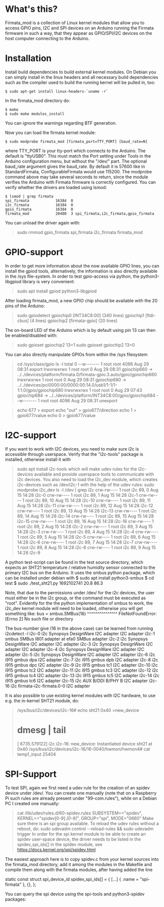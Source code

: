 # What's this?
Firmata_mod is a collection of Linux kernel modules that allow you to access
GPIO pins, I2C and SPI devices on an Arduino running the Firmata firmware
in such a way, that they appear as GPIO/SPI/I2C devices on the host computer
connecting to the Arduino.

# Installation
Install build dependencies to build external kernel modules. On Debian you
can simply install in the linux headers and all necessary build dependencies
such as the compiler used to build the running kernel will be pulled in,
too:
```
$ sudo apt-get install linux-headers-`uname -r`
```

In the firmata_mod directory do:
```
$ make
$ sudo make modules_install
```
You can ignore the warnings regarding BTF generation.

Now you can load the firmata kernel module:

```
$ sudo modprobe firmata_mod [firmata_port=TTY_PORT] [baud_rate=N]
```
where TTY_PORT is your tty-port which connects to the Arduino. The default
is "ttyUSB0". This must match the Port setting under Tools in the Arduino
configuration menu, but without the "/dev/" part. The optional baud_rate
argument gives the baud_rate. By default it is 57600 like in
StandardFirmata, ConfigurableFirmata would use 115200.
The modprobe command above may take several seconds to return, since the
module verifies the Arduino with Firmata firmware is correctly configured.
You can verify whether the drivers are loaded using lsmod:
```
$ lsmod | grep firmata
spi_firmata            16384  0
i2c_firmata            16384  0
gpio_firmata           16384  0
firmata_mod            20480  3 spi_firmata,i2c_firmata,gpio_firmata
```
You can unload the driver again with:
> sudo rmmod gpio_firmata spi_firmata i2c_firmata firmata_mod

# GPIO-support
In order to get more information about the now available GPIO lines, you can install
the gpiod tools, alternatively, the information is also directly available
in the /sys file-system. In order to test gpio-access via python, the
python3-libgpiod library is very convenient: 
> sudo apt install gpiod python3-libgpiod

After loading firmata_mod, a new GPIO chip should be available with the 20
pins of the Arduino:
> sudo gpiodetect
gpiochip0 [INT34C8:00] (340 lines)
gpiochip1 [ftdi-cbus] (4 lines)
gpiochip2 [firmata-gpio] (20 lines)

The on-board LED of the Arduino which is by default using pin 13 can then be
enabled/disabled with:
> sudo gpioset gpiochip2 13=1
> sudo gpioset gpiochip2 13=0

You can also directly manipulate GPIOs from within the /sys filesystem

> cd /sys/class/gpio
> ls -l
> total 0
> --w------- 1 root root 4096 Aug 29 08:31 export
> lrwxrwxrwx 1 root root    0 Aug 29 08:31 gpiochip660 -> ../../devices/platform/firmata.0/firmata-gpio.3.auto/gpio/gpiochip660
> lrwxrwxrwx 1 root root    0 Aug 29 08:31 gpiochip680 -> ../../devices/pci0000:00/0000:00:14.0/usb1/1-1/1-1:1.0/gpio/gpiochip680
> lrwxrwxrwx 1 root root    0 Aug 29 07:43 gpiochip684 -> ../../devices/platform/INT34C8:00/gpio/gpiochip684
> --w------- 1 root root 4096 Aug 29 08:31 unexport

> echo 677 > export
> echo "out" > gpio677/direction 
> echo 1 > gpio677/value 
> echo 0 > gpio677/value 


# I2C-support
If you want to work with I2C devices, you need to make sure i2c is
accessible through userspace. Verify that the "i2c-tools" package is
installed, otherwise install it with
> sudo apt install i2c-tools
which will make udev rules for the i2c-devices available and provide
userspace tools to communicate with i2c devices.
You also need to load the i2c_dev module, which creates i2c-devices
such as /dev/i2c-1 with the help of the udev rules:
> sudo modprobe i2c_dev
> ls -l /dev | grep i2c
crw-rw----  1 root   i2c      89,     0 Aug 15 14:28 i2c-0
crw-rw----  1 root   i2c      89,     1 Aug 15 14:28 i2c-1
crw-rw----  1 root   i2c      89,    10 Aug 15 14:28 i2c-10
crw-rw----  1 root   i2c      89,    11 Aug 15 14:28 i2c-11
crw-rw----  1 root   i2c      89,    12 Aug 15 14:28 i2c-12
crw-rw----  1 root   i2c      89,    13 Aug 15 14:28 i2c-13
crw-rw----  1 root   i2c      89,    14 Aug 15 14:28 i2c-14
crw-rw----  1 root   i2c      89,    15 Aug 15 14:28 i2c-15
crw-rw----  1 root   i2c      89,    16 Aug 15 14:28 i2c-16
crw-rw----  1 root   i2c      89,     2 Aug 15 14:28 i2c-2
crw-rw----  1 root   i2c      89,     3 Aug 15 14:28 i2c-3
crw-rw----  1 root   i2c      89,     4 Aug 15 14:28 i2c-4
crw-rw----  1 root   i2c      89,     5 Aug 15 14:28 i2c-5
crw-rw----  1 root   i2c      89,     6 Aug 15 14:28 i2c-6
crw-rw----  1 root   i2c      89,     7 Aug 15 14:28 i2c-7
crw-rw----  1 root   i2c      89,     8 Aug 15 14:28 i2c-8
crw-rw----  1 root   i2c      89,     9 Aug 15 14:28 i2c-9

A python test-script can be found in the test source directory, which
expects an SHT21 temperature / relative humidity sensor connected to the
primary I2C bus on the Arduino. It uses the smbus python package, which can
be installed under debian with
$ sudo apt install python3-smbus
$ cd test
$ sudo ./test_sht21.py
1692102741 20.8 86.3

Note, that due to the permissions under /dev/ for the i2c devices, the user
must either be in the i2c group, or the command must be executed as "root".
Evidently for the the python implementation of smbus to work, the i2c_dev
kernel module will need to be loaded, otherwise you will get something like:
    bus = smbus.SMBus(16)
          ^^^^^^^^^^^^^^^
FileNotFoundError: [Errno 2] No such file or directory

The bus-number give (16 in the above case) can be learned from running
i2cdetect -l
i2c-0   i2c             Synopsys DesignWare I2C adapter         I2C adapter
i2c-1   smbus           SMBus I801 adapter at efa0              SMBus adapter
i2c-2   i2c             Synopsys DesignWare I2C adapter         I2C adapter
i2c-3   i2c             Synopsys DesignWare I2C adapter         I2C adapter
i2c-4   i2c             Synopsys DesignWare I2C adapter         I2C adapter
i2c-5   i2c             Synopsys DesignWare I2C adapter         I2C adapter
i2c-6   i2c             i915 gmbus dpa                          I2C adapter
i2c-7   i2c             i915 gmbus dpb                          I2C adapter
i2c-8   i2c             i915 gmbus dpc                          I2C adapter
i2c-9   i2c             i915 gmbus tc1                          I2C adapter
i2c-10  i2c             i915 gmbus tc2                          I2C adapter
i2c-11  i2c             i915 gmbus tc3                          I2C adapter
i2c-12  i2c             i915 gmbus tc4                          I2C adapter
i2c-13  i2c             i915 gmbus tc5                          I2C adapter
i2c-14  i2c             i915 gmbus tc6                          I2C adapter
i2c-15  i2c             AUX B/DDI B/PHY B                       I2C adapter
i2c-16  i2c             firmata-i2c-firmata.0-0                 I2C adapter

It is also possible to use existing kernel modules with I2C hardware, to use
e.g. the in-kernel SHT21 module, do:
> /sys/bus/i2c/devices/i2c-16# echo sht21 0x40 >new_device
> # dmesg | tail
> [ 6735.579122] i2c i2c-16: new_device: Instantiated device sht21 at 0x40
> /sys/bus/i2c/devices/i2c-16/16-0040/hwmon/hwmon4# cat temp1_input 
> 25404



# SPI-Support
To test SPI, again we first need a udev rule for the creation of
an spidev device under /dev/. You can create one manually (note that on a
Raspberry Pi such rules are already present under "99-com.rules"), while on
a Debian PC I created one manually:
> cat /lib/udev/rules.d/60-spidev.rules
> SUBSYSTEM=="spidev", KERNEL=="spidev[0-9]*.[0-9]*", GROUP="spi", MODE="0660"
Make sure there is an spi group available. To reload the udev rules without
a reboot, do:
> sudo udevadm control --reload-rules && sudo udevadm trigger
In order for the spi kernel module to be able to create an spidev user-space
device, the driver needs to be listed in the spidev_spi_ids[] in the spidev
module, see https://docs.kernel.org/spi/spidev.html

The easiest approach here is to copy spidev.c from your kernel sources into
the firmata_mod directory, add it among the modules in the Makefile and
compile them along with the firmata modules, after having added the line

static const struct spi_device_id spidev_spi_ids[] = {
	[...]
	{ .name = "spi-firmata" },
	{},
};

You can query the spi device using the spi-tools and python3-spidev
packages:
